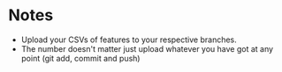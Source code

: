 # Notes
- Upload your CSVs of features to your respective branches.
- The number doesn't matter just upload whatever you have got at any point (git add, commit and push)